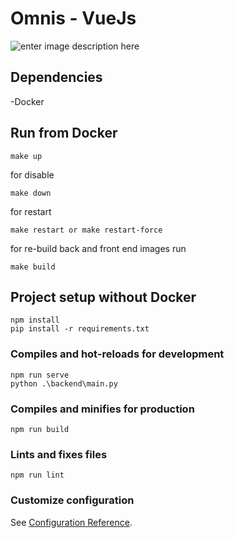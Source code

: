 # Omnis - VueJs
![enter image description here](https://img.shields.io/badge/build-1.0.0-green)

## Dependencies
-Docker

## Run from Docker
```
make up
```
for disable
```
make down
```
for restart
```
make restart or make restart-force
```
for re-build back and front end images run
```
make build 
```
## Project setup without Docker
```
npm install
pip install -r requirements.txt
```

### Compiles and hot-reloads for development
```
npm run serve
python .\backend\main.py
```

### Compiles and minifies for production
```
npm run build
```

### Lints and fixes files
```
npm run lint
```

### Customize configuration
See [Configuration Reference](https://cli.vuejs.org/config/).
